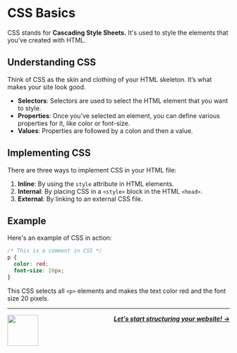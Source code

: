 # CSS Basics

CSS stands for **Cascading Style Sheets.** It's used to style the elements that you’ve created with HTML.

## Understanding CSS

Think of CSS as the skin and clothing of your HTML skeleton. It’s what makes your site look good.

- **Selectors**: Selectors are used to select the HTML element that you want to style.
- **Properties**: Once you’ve selected an element, you can define various properties for it, like color or font-size.
- **Values**: Properties are followed by a colon and then a value.

## Implementing CSS

There are three ways to implement CSS in your HTML file:

1. **Inline**: By using the `style` attribute in HTML elements.
2. **Internal**: By placing CSS in a `<style>` block in the HTML `<head>`.
3. **External**: By linking to an external CSS file.

## Example

Here's an example of CSS in action:

```css
/* This is a comment in CSS */
p {
  color: red;
  font-size: 20px;
}
```

This CSS selects all `<p>` elements and makes the text color red and the font size 20 pixels.

---

<a href="/tutorial/intro/html-basics.md">
  <picture>
    <source media="(prefers-color-scheme: dark)" srcset="https://cloud-c4m75tmer-hack-club-bot.vercel.app/0back.svg">
    <img align="left" width="70" src="https://cloud-c4m75tmer-hack-club-bot.vercel.app/0back.svg" />
  </picture>
</a>

<p align="right">
  <em>
    <b>
      <a href="/tutorial/structuring/creating-html-structure.md">
        Let's start structuring your website! →
      </a>
    </b>
  </em>
</p>

